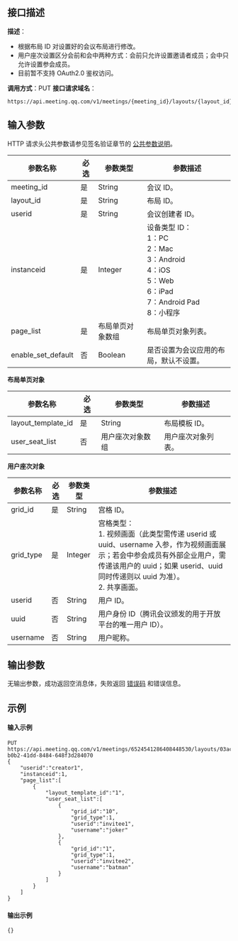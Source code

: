 ## 接口描述
**描述**：
- 根据布局 ID 对设置好的会议布局进行修改。
- 用户座次设置区分会前和会中两种方式：会前只允许设置邀请者成员；会中只允许设置参会成员。
- 目前暂不支持 OAuth2.0 鉴权访问。

**调用方式**：PUT
**接口请求域名**：
```Plaintext
https://api.meeting.qq.com/v1/meetings/{meeting_id}/layouts/{layout_id}
```


## 输入参数
HTTP 请求头公共参数请参见签名验证章节的 [公共参数说明](https://cloud.tencent.com/document/product/1095/42413#.E5.85.AC.E5.85.B1.E5.8F.82.E6.95.B0)。

| 参数名称           | 必选 | 参数类型         | 参数描述                                                     |
| ------------------ | ---- | ---------------- | ------------------------------------------------------------ |
| meeting_id         | 是   | String           | 会议 ID。                                                     |
| layout_id          | 是   | String           | 布局 ID。                                                     |
| userid             | 是   | String           | 会议创建者 ID。                                               |
| instanceid         | 是   | Integer          | 设备类型 ID：<br>1：PC<br>2：Mac<br>3：Android<br>4：iOS<br>5：Web<br>6：iPad<br>7：Android Pad<br>8：小程序 |
| page_list          | 是   | 布局单页对象数组 | 布局单页对象列表。                                           |
| enable_set_default | 否   | Boolean          | 是否设置为会议应用的布局，默认不设置。                       |

**布局单页对象**

| 参数名称           | 必选 | 参数类型         | 参数描述           |
| ------------------ | ---- | ---------------- | ------------------ |
| layout_template_id | 是   | String           | 布局模板 ID。       |
| user_seat_list     | 否   | 用户座次对象数组 | 用户座次对象列表。 |

**用户座次对象**

| 参数名称  | 必选 | 参数类型 | 参数描述                                                     |
| --------- | ---- | -------- | ------------------------------------------------------------ |
| grid_id   | 是   | String   | 宫格 ID。                                                     |
| grid_type | 是   | Integer  |宫格类型：<br>1. 视频画面（此类型需传递 userid 或 uuid、username 入参，作为视频画面展示；若会中参会成员有外部企业用户，需传递该用户的 uuid；如果 userid、uuid 同时传递则以 uuid 为准）。<br>2. 共享画面。  |
| userid    | 否   | String   | 用户 ID。                                                     |
| uuid    | 否   | String   | 用户身份 ID（腾讯会议颁发的用于开放平台的唯一用户 ID）。                                                   |
| username  | 否   | String   | 用户昵称。                                                   |



## 输出参数

无输出参数，成功返回空消息体，失败返回 [错误码](https://cloud.tencent.com/document/product/1095/43704) 和错误信息。






## 示例

#### 输入示例
```plaintext
PUT
https://api.meeting.qq.com/v1/meetings/6524541286408448530/layouts/03acdd90-b0b2-41dd-8484-648f3d284070
{
    "userid":"creator1",
    "instanceid":1,
    "page_list":[
        {
            "layout_template_id":"1",
            "user_seat_list":[
                {
                    "grid_id":"10",
                    "grid_type":1,
                    "userid":"invitee1",
                    "username":"joker"
                },
                {
                    "grid_id":"1",
                    "grid_type":1,
                    "userid":"invitee2",
                    "username":"batman"
                }
            ]
        }
    ]
}
```




#### 输出示例
```plaintext
{}
```
